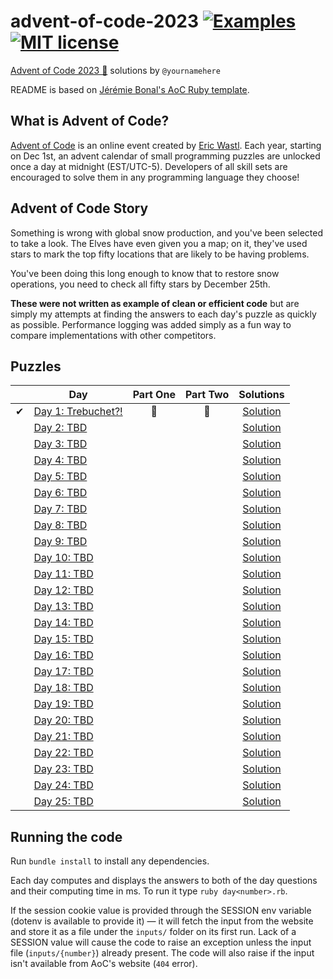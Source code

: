 # advent-of-code-2023 [![Examples](../../actions/workflows/examples.yml/badge.svg)](../../actions/workflows/examples.yml) [![MIT license](https://img.shields.io/badge/License-MIT-blue.svg)](https://opensource.org/licenses/MIT)

[Advent of Code 2023 🎄](https://adventofcode.com/year/2023) solutions by `@yournamehere`

README is based on [Jérémie Bonal's AoC Ruby template](https://github.com/aquaj/adventofcode-template).

## What is Advent of Code?
[Advent of Code](http://adventofcode.com) is an online event created by [Eric Wastl](https://twitter.com/ericwastl).
Each year, starting on Dec 1st, an advent calendar of small programming puzzles are unlocked once a day at midnight
(EST/UTC-5). Developers of all skill sets are encouraged to solve them in any programming language they choose!

## Advent of Code Story

Something is wrong with global snow production, and you've been selected to take a look. The Elves have even given you a map; on it, they've used stars to mark the top fifty locations that are likely to be having problems.

You've been doing this long enough to know that to restore snow operations, you need to check all fifty stars by December 25th.

**These were not written as example of clean or efficient code** but are simply my attempts at finding the answers to
each day's puzzle as quickly as possible. Performance logging was added simply as a fun way to compare implementations
with other competitors.

## Puzzles

<!-- On-hand emojis: ⏳ ✔ 🌟 -->
|       | Day                                                       | Part One | Part Two | Solutions
| :---: | ---                                                       | :---:    | :---:    | :---:
| ✔     | [Day 1: Trebuchet?!](https://adventofcode.com/2023/day/1) | 🌟       | 🌟       | [Solution](day-01.rb)
|       | [Day 2: TBD](https://adventofcode.com/2023/day/2)         |          |          | [Solution](day-02.rb)
|       | [Day 3: TBD](https://adventofcode.com/2023/day/3)         |          |          | [Solution](day-03.rb)
|       | [Day 4: TBD](https://adventofcode.com/2023/day/4)         |          |          | [Solution](day-04.rb)
|       | [Day 5: TBD](https://adventofcode.com/2023/day/5)         |          |          | [Solution](day-05.rb)
|       | [Day 6: TBD](https://adventofcode.com/2023/day/6)         |          |          | [Solution](day-06.rb)
|       | [Day 7: TBD](https://adventofcode.com/2023/day/7)         |          |          | [Solution](day-07.rb)
|       | [Day 8: TBD](https://adventofcode.com/2023/day/8)         |          |          | [Solution](day-08.rb)
|       | [Day 9: TBD](https://adventofcode.com/2023/day/9)         |          |          | [Solution](day-09.rb)
|       | [Day 10: TBD](https://adventofcode.com/2023/day/10)       |          |          | [Solution](day-10.rb)
|       | [Day 11: TBD](https://adventofcode.com/2023/day/11)       |          |          | [Solution](day-11.rb)
|       | [Day 12: TBD](https://adventofcode.com/2023/day/12)       |          |          | [Solution](day-12.rb)
|       | [Day 13: TBD](https://adventofcode.com/2023/day/13)       |          |          | [Solution](day-13.rb)
|       | [Day 14: TBD](https://adventofcode.com/2023/day/14)       |          |          | [Solution](day-14.rb)
|       | [Day 15: TBD](https://adventofcode.com/2023/day/15)       |          |          | [Solution](day-15.rb)
|       | [Day 16: TBD](https://adventofcode.com/2023/day/16)       |          |          | [Solution](day-16.rb)
|       | [Day 17: TBD](https://adventofcode.com/2023/day/17)       |          |          | [Solution](day-17.rb)
|       | [Day 18: TBD](https://adventofcode.com/2023/day/18)       |          |          | [Solution](day-18.rb)
|       | [Day 19: TBD](https://adventofcode.com/2023/day/19)       |          |          | [Solution](day-19.rb)
|       | [Day 20: TBD](https://adventofcode.com/2023/day/20)       |          |          | [Solution](day-20.rb)
|       | [Day 21: TBD](https://adventofcode.com/2023/day/21)       |          |          | [Solution](day-21.rb)
|       | [Day 22: TBD](https://adventofcode.com/2023/day/22)       |          |          | [Solution](day-22.rb)
|       | [Day 23: TBD](https://adventofcode.com/2023/day/23)       |          |          | [Solution](day-23.rb)
|       | [Day 24: TBD](https://adventofcode.com/2023/day/24)       |          |          | [Solution](day-24.rb)
|       | [Day 25: TBD](https://adventofcode.com/2023/day/25)       |          |          | [Solution](day-25.rb)

## Running the code

Run `bundle install` to install any dependencies.

Each day computes and displays the answers to both of the day questions and their computing time in ms. To run it type `ruby day<number>.rb`.

If the session cookie value is provided through the SESSION env variable (dotenv is available to provide it) — it will
fetch the input from the website and store it as a file under the `inputs/` folder on its first run.
Lack of a SESSION value will cause the code to raise an exception unless the input file (`inputs/{number}`) already
present. The code will also raise if the input isn't available from AoC's website (`404` error).
